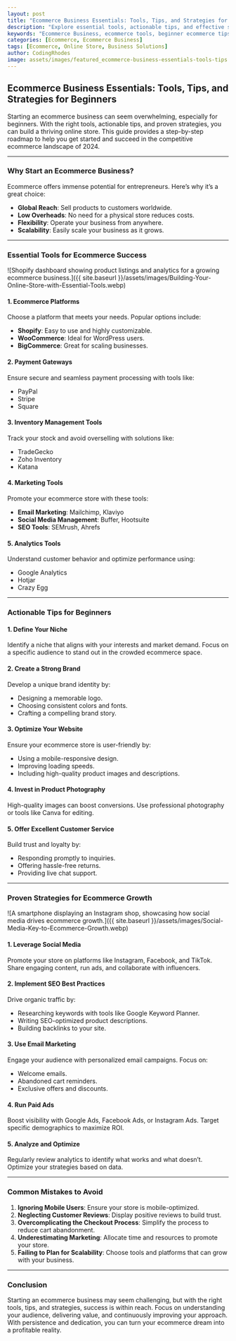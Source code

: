 ```yaml
---
layout: post
title: "Ecommerce Business Essentials: Tools, Tips, and Strategies for Beginners"
description: "Explore essential tools, actionable tips, and effective strategies to start and grow your ecommerce business successfully. Perfect for beginners in 2024."
keywords: "Ecommerce Business, ecommerce tools, beginner ecommerce tips, ecommerce strategies, trends 2024, online store ideas"
categories: [Ecommerce, Ecommerce Business]
tags: [Ecommerce, Online Store, Business Solutions]
author: CodingRhodes
image: assets/images/featured_ecommerce-business-essentials-tools-tips.webp
---
```


## Ecommerce Business Essentials: Tools, Tips, and Strategies for Beginners

Starting an ecommerce business can seem overwhelming, especially for beginners. With the right tools, actionable tips, and proven strategies, you can build a thriving online store. This guide provides a step-by-step roadmap to help you get started and succeed in the competitive ecommerce landscape of 2024.

---

### Why Start an Ecommerce Business?

Ecommerce offers immense potential for entrepreneurs. Here’s why it’s a great choice:

- **Global Reach**: Sell products to customers worldwide.
- **Low Overheads**: No need for a physical store reduces costs.
- **Flexibility**: Operate your business from anywhere.
- **Scalability**: Easily scale your business as it grows.

---

### Essential Tools for Ecommerce Success

![Shopify dashboard showing product listings and analytics for a growing ecommerce business.]({{ site.baseurl }}/assets/images/Building-Your-Online-Store-with-Essential-Tools.webp)

#### 1. **Ecommerce Platforms**
Choose a platform that meets your needs. Popular options include:

- **Shopify**: Easy to use and highly customizable.
- **WooCommerce**: Ideal for WordPress users.
- **BigCommerce**: Great for scaling businesses.

#### 2. **Payment Gateways**
Ensure secure and seamless payment processing with tools like:

- PayPal
- Stripe
- Square

#### 3. **Inventory Management Tools**
Track your stock and avoid overselling with solutions like:

- TradeGecko
- Zoho Inventory
- Katana

#### 4. **Marketing Tools**
Promote your ecommerce store with these tools:

- **Email Marketing**: Mailchimp, Klaviyo
- **Social Media Management**: Buffer, Hootsuite
- **SEO Tools**: SEMrush, Ahrefs

#### 5. **Analytics Tools**
Understand customer behavior and optimize performance using:

- Google Analytics
- Hotjar
- Crazy Egg

---

### Actionable Tips for Beginners

#### 1. **Define Your Niche**
Identify a niche that aligns with your interests and market demand. Focus on a specific audience to stand out in the crowded ecommerce space.

#### 2. **Create a Strong Brand**
Develop a unique brand identity by:

- Designing a memorable logo.
- Choosing consistent colors and fonts.
- Crafting a compelling brand story.

#### 3. **Optimize Your Website**
Ensure your ecommerce store is user-friendly by:

- Using a mobile-responsive design.
- Improving loading speeds.
- Including high-quality product images and descriptions.

#### 4. **Invest in Product Photography**
High-quality images can boost conversions. Use professional photography or tools like Canva for editing.

#### 5. **Offer Excellent Customer Service**
Build trust and loyalty by:

- Responding promptly to inquiries.
- Offering hassle-free returns.
- Providing live chat support.

---

### Proven Strategies for Ecommerce Growth

![A smartphone displaying an Instagram shop, showcasing how social media drives ecommerce growth.]({{ site.baseurl }}/assets/images/Social-Media-Key-to-Ecommerce-Growth.webp)

#### 1. **Leverage Social Media**
Promote your store on platforms like Instagram, Facebook, and TikTok. Share engaging content, run ads, and collaborate with influencers.

#### 2. **Implement SEO Best Practices**
Drive organic traffic by:

- Researching keywords with tools like Google Keyword Planner.
- Writing SEO-optimized product descriptions.
- Building backlinks to your site.

#### 3. **Use Email Marketing**
Engage your audience with personalized email campaigns. Focus on:

- Welcome emails.
- Abandoned cart reminders.
- Exclusive offers and discounts.

#### 4. **Run Paid Ads**
Boost visibility with Google Ads, Facebook Ads, or Instagram Ads. Target specific demographics to maximize ROI.

#### 5. **Analyze and Optimize**
Regularly review analytics to identify what works and what doesn’t. Optimize your strategies based on data.

---

### Common Mistakes to Avoid

1. **Ignoring Mobile Users**: Ensure your store is mobile-optimized.
2. **Neglecting Customer Reviews**: Display positive reviews to build trust.
3. **Overcomplicating the Checkout Process**: Simplify the process to reduce cart abandonment.
4. **Underestimating Marketing**: Allocate time and resources to promote your store.
5. **Failing to Plan for Scalability**: Choose tools and platforms that can grow with your business.

---

### Conclusion

Starting an ecommerce business may seem challenging, but with the right tools, tips, and strategies, success is within reach. Focus on understanding your audience, delivering value, and continuously improving your approach. With persistence and dedication, you can turn your ecommerce dream into a profitable reality.

